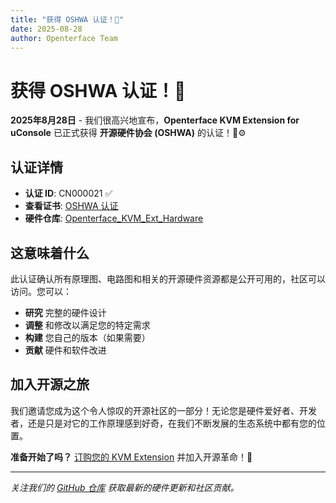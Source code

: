 ```yaml
---
title: "获得 OSHWA 认证！🎉"
date: 2025-08-28
author: Openterface Team
---
```


# 获得 OSHWA 认证！🎉

**2025年8月28日** - 我们很高兴地宣布，**Openterface KVM Extension for uConsole** 已正式获得 **开源硬件协会 (OSHWA)** 的认证！🤠⚙️

## 认证详情

- **认证 ID**: CN000021 ✅
- **查看证书**: [OSHWA 认证](https://lnkd.in/gt-yvDuU)
- **硬件仓库**: [Openterface_KVM_Ext_Hardware](https://github.com/TechxArtisanStudio/Openterface_KVM_Ext_Hardware)

## 这意味着什么

此认证确认所有原理图、电路图和相关的开源硬件资源都是公开可用的，社区可以访问。您可以：

- **研究** 完整的硬件设计
- **调整** 和修改以满足您的特定需求  
- **构建** 您自己的版本（如果需要）
- **贡献** 硬件和软件改进

## 加入开源之旅

我们邀请您成为这个令人惊叹的开源社区的一部分！无论您是硬件爱好者、开发者，还是只是对它的工作原理感到好奇，在我们不断发展的生态系统中都有您的位置。

**准备开始了吗？** [订购您的 KVM Extension](https://shop.techxartisan.com/products/openterface-kvm-ext-for-uconsole) 并加入开源革命！🚀

---

*关注我们的 [GitHub 仓库](https://github.com/TechxArtisanStudio/Openterface_KVM_Ext_Hardware) 获取最新的硬件更新和社区贡献。*

